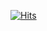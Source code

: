 [![Hits](https://hits.seeyoufarm.com/api/count/incr/badge.svg?url=https%3A%2F%2Fgithub.com%2Fdawn-sh&count_bg=%2379C83D&title_bg=%23555555&icon=&icon_color=%23E7E7E7&title=hits&edge_flat=false)](https://hits.seeyoufarm.com)
